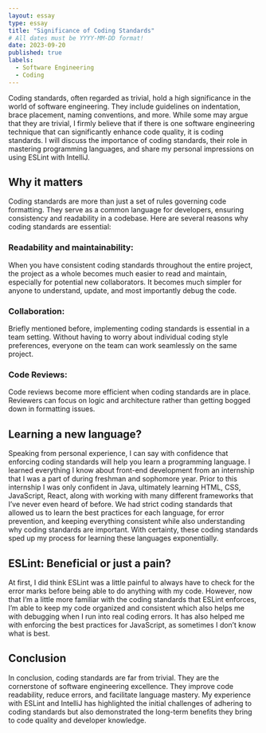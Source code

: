```yaml
---
layout: essay
type: essay
title: "Significance of Coding Standards"
# All dates must be YYYY-MM-DD format!
date: 2023-09-20
published: true
labels:
  - Software Engineering
  - Coding
---
```

  
Coding standards, often regarded as trivial, hold a high significance in the world of software engineering. They include guidelines on indentation, brace placement, naming conventions, and more. While some may argue that they are trivial, I firmly believe that if there is one software engineering technique that can significantly enhance code quality, it is coding standards. I will discuss the importance of coding standards, their role in mastering programming languages, and share my personal impressions on using ESLint with IntelliJ.

## Why it matters
Coding standards are more than just a set of rules governing code formatting. They serve as a common language for developers, ensuring consistency and readability in a codebase. Here are several reasons why coding standards are essential:
### Readability and maintainability: 
When you have consistent coding standards throughout the entire project, the project as a whole becomes much easier to read and maintain, especially for potential new collaborators. It becomes much simpler for anyone to understand, update, and most importantly debug the code.
### Collaboration: 
Briefly mentioned before, implementing coding standards is essential in a team setting. Without having to worry about individual coding style preferences, everyone on the team can work seamlessly on the same project.
### Code Reviews: 
Code reviews become more efficient when coding standards are in place. Reviewers can focus on logic and architecture rather than getting bogged down in formatting issues.

## Learning a new language?
Speaking from personal experience, I can say with confidence that enforcing coding standards will help you learn a programming language. I learned everything I know about front-end development from an internship that I was a part of during freshman and sophomore year. Prior to this internship I was only confident in Java, ultimately learning HTML, CSS, JavaScript, React, along with working with many different frameworks that I’ve never even heard of before. We had strict coding standards that allowed us to learn the best practices for each language, for error prevention, and keeping everything consistent while also understanding why coding standards are important. With certainty, these coding standards sped up my process for learning these languages exponentially.

## ESLint: Beneficial or just a pain?
At first, I did think ESLint was a little painful to always have to check for the error marks before being able to do anything with my code. However, now that I’m a little more familiar with the coding standards that ESLint enforces, I’m able to keep my code organized and consistent which also helps me with debugging when I run into real coding errors. It has also helped me with enforcing the best practices for JavaScript, as sometimes I don’t know what is best. 
  
## Conclusion
In conclusion, coding standards are far from trivial. They are the cornerstone of software engineering excellence. They improve code readability, reduce errors, and facilitate language mastery. My experience with ESLint and IntelliJ has highlighted the initial challenges of adhering to coding standards but also demonstrated the long-term benefits they bring to code quality and developer knowledge.
